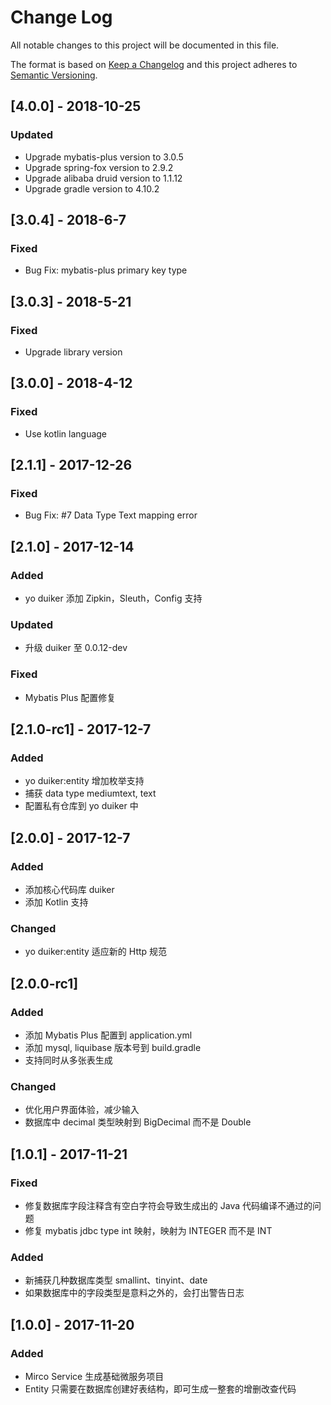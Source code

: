 # Change Log
All notable changes to this project will be documented in this file.

The format is based on [Keep a Changelog](http://keepachangelog.com/)
and this project adheres to [Semantic Versioning](http://semver.org/).

## [4.0.0] - 2018-10-25
###  Updated

- Upgrade mybatis-plus version to 3.0.5
- Upgrade spring-fox version to 2.9.2
- Upgrade alibaba druid version to 1.1.12
- Upgrade gradle version to 4.10.2

## [3.0.4] - 2018-6-7
### Fixed

- Bug Fix: mybatis-plus primary key type

## [3.0.3] - 2018-5-21
### Fixed

- Upgrade library version

## [3.0.0] - 2018-4-12
### Fixed

- Use kotlin language

## [2.1.1] - 2017-12-26
### Fixed

- Bug Fix: #7 Data Type Text mapping error

## [2.1.0] - 2017-12-14
### Added

- yo duiker 添加 Zipkin，Sleuth，Config 支持

### Updated

- 升级 duiker 至 0.0.12-dev

### Fixed

- Mybatis Plus 配置修复

## [2.1.0-rc1] - 2017-12-7
### Added

- yo duiker:entity 增加枚举支持
- 捕获 data type mediumtext, text
- 配置私有仓库到 yo duiker 中

## [2.0.0] - 2017-12-7
### Added

- 添加核心代码库 duiker
- 添加 Kotlin 支持

### Changed

- yo duiker:entity 适应新的 Http 规范

## [2.0.0-rc1]
### Added

- 添加 Mybatis Plus 配置到 application.yml
- 添加 mysql, liquibase 版本号到 build.gradle
- 支持同时从多张表生成

### Changed

- 优化用户界面体验，减少输入
- 数据库中 decimal 类型映射到 BigDecimal 而不是 Double

## [1.0.1] - 2017-11-21
### Fixed

- 修复数据库字段注释含有空白字符会导致生成出的 Java 代码编译不通过的问题
- 修复 mybatis jdbc type int 映射，映射为 INTEGER 而不是 INT

### Added

- 新捕获几种数据库类型 smallint、tinyint、date
- 如果数据库中的字段类型是意料之外的，会打出警告日志

## [1.0.0] - 2017-11-20
### Added

- Mirco Service 生成基础微服务项目
- Entity 只需要在数据库创建好表结构，即可生成一整套的增删改查代码
